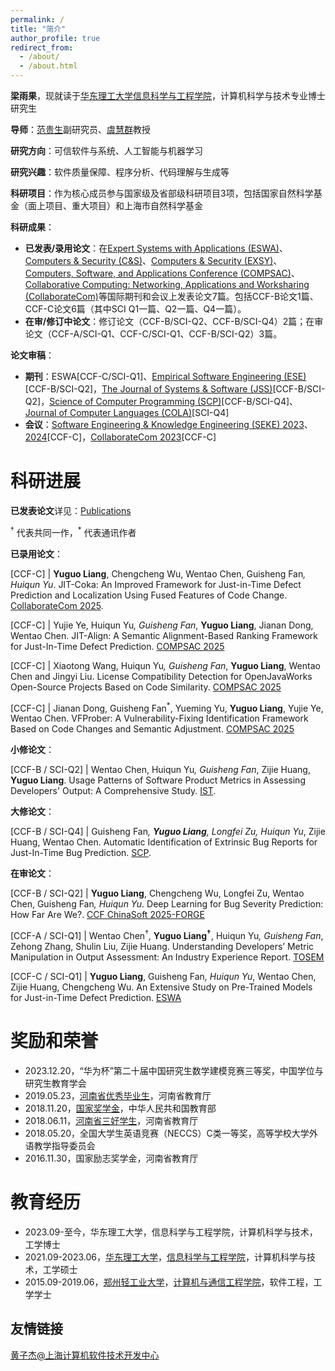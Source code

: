 ```yaml
---
permalink: /
title: "简介"
author_profile: true
redirect_from: 
  - /about/
  - /about.html
---
```


<strong>梁雨果</strong>，现就读于[华东理工大学](https://www.ecust.edu.cn/)[信息科学与工程学院](https://cise.ecust.edu.cn/)，计算机科学与技术专业博士研究生

<strong>导师</strong>：[范贵生](https://faculty.ecust.edu.cn/yjszdjs/list.htm)副研究员、[虞慧群](https://faculty.ecust.edu.cn/cise/yhq/main.htm)教授

<strong>研究方向</strong>：可信软件与系统、人工智能与机器学习

<strong>研究兴趣</strong>：软件质量保障、程序分析、代码理解与生成等

<strong>科研项目</strong>：作为核心成员参与国家级及省部级科研项目3项，包括国家自然科学基金（面上项目、重大项目）和上海市自然科学基金

<strong>科研成果</strong>：
- **已发表/录用论文**：在[Expert Systems with Applications (ESWA)](https://www.sciencedirect.com/journal/expert-systems-with-applications)、[Computers & Security (C&S)](https://www.sciencedirect.com/journal/computers-and-security)、[Computers & Security (EXSY)](https://onlinelibrary.wiley.com/journal/14680394)、[Computers, Software, and Applications Conference (COMPSAC)](https://ieeecompsac.computer.org/2025/)、[Collaborative Computing: Networking, Applications and Worksharing (CollaborateCom)](https://collaboratecom.eai-conferences.org/2025/)等国际期刊和会议上发表论文7篇。包括CCF-B论文1篇、CCF-C论文6篇（其中SCI Q1一篇、Q2一篇、Q4一篇）。
- **在审/修订中论文**：修订论文（CCF-B/SCI-Q2、CCF-B/SCI-Q4）2篇；在审论文（CCF-A/SCI-Q1、CCF-C/SCI-Q1、CCF-B/SCI-Q2）3篇。

<strong>论文审稿</strong>：
- **期刊**：ESWA[CCF-C/SCI-Q1]、[Empirical Software Engineering (ESE)](https://link.springer.com/journal/10664)[CCF-B/SCI-Q2]，[The Journal of Systems & Software (JSS)](https://www.sciencedirect.com/journal/journal-of-systems-and-software)[CCF-B/SCI-Q2]，[Science of Computer Programming (SCP)](https://www.sciencedirect.com/journal/science-of-computer-programming)[CCF-B/SCI-Q4]、[Journal of Computer Languages (COLA)](https://www.sciencedirect.com/journal/journal-of-systems-and-software)[SCI-Q4]
- **会议**：[Software Engineering & Knowledge Engineering (SEKE) 2023](https://ksiresearch.org/seke/seke23.html)、[2024](https://ksiresearch.org/seke/seke24.html)[CCF-C]，[CollaborateCom 2023](https://collaboratecom.eai-conferences.org/2023/)[CCF-C]

科研进展
======

<strong>已发表论文</strong>详见：[Publications](https://hugo-liang.github.io/publications/)

<sup>†</sup> 代表共同一作，<sup>*</sup> 代表通讯作者

<strong>已录用论文</strong>：

[CCF-C] | <strong>Yuguo Liang</strong>, Chengcheng Wu, Wentao Chen, Guisheng Fan<sup>*</sup>, Huiqun Yu<sup>*</sup>. JIT-Coka: An Improved Framework for Just-in-Time Defect Prediction and Localization Using Fused Features of Code Change. [CollaborateCom 2025](https://collaboratecom.eai-conferences.org/2025/).

[CCF-C] | Yujie Ye, Huiqun Yu<sup>*</sup>, Guisheng Fan<sup>*</sup>, <strong>Yuguo Liang</strong>, Jianan Dong, Wentao Chen. JIT-Align: A Semantic Alignment-Based Ranking Framework for Just-In-Time Defect Prediction. [COMPSAC 2025](https://ieeecompsac.computer.org/2025/)

[CCF-C] | Xiaotong Wang, Huiqun Yu<sup>*</sup>, Guisheng Fan<sup>*</sup>, <strong>Yuguo Liang</strong>, Wentao Chen and Jingyi Liu. License Compatibility Detection for OpenJavaWorks Open-Source Projects Based on Code Similarity. [COMPSAC 2025](https://ieeecompsac.computer.org/2025/)

[CCF-C] | Jianan Dong, Guisheng Fan<sup>*</sup>, Yueming Yu, <strong>Yuguo Liang</strong>, Yujie Ye,  Wentao Chen. VFProber: A Vulnerability-Fixing Identification Framework Based on Code Changes and Semantic Adjustment. [COMPSAC 2025](https://ieeecompsac.computer.org/2025/)


<strong>小修论文</strong>：

[CCF-B / SCI-Q2] | Wentao Chen, Huiqun Yu<sup>*</sup>, Guisheng Fan<sup>*</sup>, Zijie Huang, <strong>Yuguo Liang</strong>. Usage Patterns of Software Product Metrics in Assessing Developers' Output: A Comprehensive Study. [IST](https://www.sciencedirect.com/journal/information-and-software-technology).

<strong>大修论文</strong>：

[CCF-B / SCI-Q4] | Guisheng Fan<sup>*</sup>, <strong>Yuguo Liang</strong>, Longfei Zu, Huiqun Yu<sup>*</sup>, Zijie Huang, Wentao Chen. Automatic Identification of Extrinsic Bug Reports for Just-In-Time Bug Prediction. [SCP](https://www.sciencedirect.com/journal/science-of-computer-programming).

<strong>在审论文</strong>：

[CCF-B / SCI-Q2] | <strong>Yuguo Liang</strong>, Chengcheng Wu, Longfei Zu, Wentao Chen, Guisheng Fan<sup>*</sup>, Huiqun Yu<sup>*</sup>. Deep Learning for Bug Severity Prediction: How Far Are We?. [CCF ChinaSoft 2025-FORGE](https://chinasoft.ccf.org.cn/#callforpaper/foundation-models-engineering)

[CCF-A / SCI-Q1] | Wentao Chen<sup>†</sup>, <strong>Yuguo Liang<sup>†</sup></strong>, Huiqun Yu<sup>*</sup>, Guisheng Fan<sup>*</sup>, Zehong Zhang, Shulin Liu, Zijie Huang. Understanding Developers’ Metric Manipulation in Output Assessment: An Industry Experience Report. [TOSEM](https://dl.acm.org/journal/tosem)

[CCF-C / SCI-Q1] | <strong>Yuguo Liang</strong>, Guisheng Fan<sup>*</sup>, Huiqun Yu<sup>*</sup>, Wentao Chen, Zijie Huang, Chengcheng Wu. An Extensive Study on Pre-Trained Models for Just-in-Time Defect Prediction. [ESWA](https://www.sciencedirect.com/journal/expert-systems-with-applications)

奖励和荣誉
======
- 2023.12.20，“华为杯”第二十届中国研究生数学建模竞赛三等奖，中国学位与研究生教育学会
- 2019.05.23，[河南省优秀毕业生](https://jyt.henan.gov.cn/2019/05-23/1658384.html)，河南省教育厅
- 2018.11.20，[国家奖学金](http://www.moe.gov.cn/srcsite/A05/s7505/201811/t20181114_354826.html)，中华人民共和国教育部
- 2018.06.11，[河南省三好学生](https://jyt.henan.gov.cn/2018/06-11/1604388.html)，河南省教育厅
- 2018.05.20，全国大学生英语竞赛（NECCS）C类一等奖，高等学校大学外语教学指导委员会
- 2016.11.30，国家励志奖学金，河南省教育厅


教育经历
======
- 2023.09-至今，华东理工大学，信息科学与工程学院，计算机科学与技术，工学博士
- 2021.09-2023.06，[华东理工大学](https://www.ecust.edu.cn/)，[信息科学与工程学院](https://cise.ecust.edu.cn/)，计算机科学与技术，工学硕士
- 2015.09-2019.06，[郑州轻工业大学](https://www.zzuli.edu.cn/)，[计算机与通信工程学院](https://cs.zzuli.edu.cn/)，软件工程，工学学士

友情链接
------
[黄子杰@上海计算机软件技术开发中心](https://huang.zj.cn/index.html)

